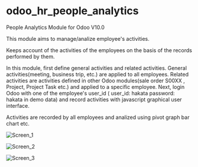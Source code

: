 # odoo_hr_people_analytics
People Analytics Module for Odoo V10.0

This module aims to manage/analize employee's activities.

Keeps account of the activities of the employees on the basis of the records performed by them.


In this module, first define general activities and related activities.
General activities(meeting, business trip, etc.) are applied to all employees.
Related activities are activities defined in other Odoo modules(sale order S00XX , Project, Project Task etc.)
and applied to a specific employee.
Next, login Odoo with one of the employee's user_id ( user_id: hakata password: hakata in demo data) and
record activities with javascript graphical user interface.

Activities are recorded by all employees and analized using pivot graph bar chart etc.

![Screen_1](http://gudo-soft.world.coocan.jp/Odoo/Screen_1.png)

![Screen_2](http://gudo-soft.world.coocan.jp/Odoo/Screen_2.png)

![Screen_3](http://gudo-soft.world.coocan.jp/Odoo/Screen_3.png)
